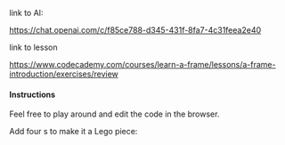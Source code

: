 link to AI:

https://chat.openai.com/c/f85ce788-d345-431f-8fa7-4c31feea2e40


link to lesson

https://www.codecademy.com/courses/learn-a-frame/lessons/a-frame-introduction/exercises/review


#### Instructions
Feel free to play around and edit the code in the browser.

Add four <a-cylinder>s to make it a Lego piece:

